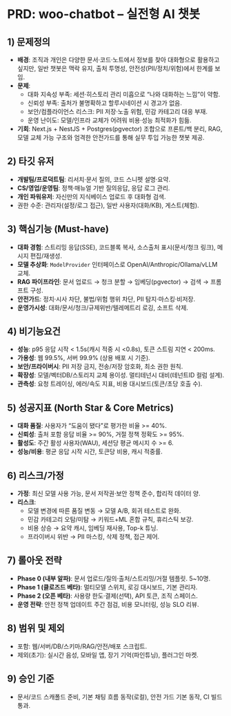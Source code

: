 # PRD: woo-chatbot – 실전형 AI 챗봇

## 1) 문제정의
- **배경**: 조직과 개인은 다양한 문서·코드·노트에서 정보를 찾아 대화형으로 활용하고 싶지만, 일반 챗봇은 맥락 유지, 출처 투명성, 안전성(PII/정치/위험)에서 한계를 보임.
- **문제**:
  - 대화 지속성 부족: 세션·히스토리 관리 미흡으로 “나와 대화하는 느낌”이 약함.
  - 신뢰성 부족: 출처가 불명확하고 할루시네이션 시 경고가 없음.
  - 보안/컴플라이언스 리스크: PII 저장·노출 위험, 민감 카테고리 대응 부재.
  - 운영 난이도: 모델/인프라 교체가 어려워 비용·성능 최적화가 힘듦.
- **기회**: Next.js + NestJS + Postgres(pgvector) 조합으로 프론트/백 분리, RAG, 모델 교체 가능 구조와 엄격한 안전가드를 통해 실무 투입 가능한 챗봇 제공.

## 2) 타깃 유저
- **개발팀/프로덕트팀**: 리서치·문서 질의, 코드 스니펫 설명·요약.
- **CS/영업/운영팀**: 정책·매뉴얼 기반 질의응답, 응답 로그 관리.
- **개인 파워유저**: 자신만의 지식베이스 업로드 후 대화형 검색.
- 권한 수준: 관리자(설정/로그 접근), 일반 사용자(대화/KB), 게스트(체험).

## 3) 핵심기능 (Must-have)
- **대화 경험**: 스트리밍 응답(SSE), 코드블록 복사, 소스출처 표시(문서/청크 링크), 메시지 편집/재생성.
- **모델 추상화**: `ModelProvider` 인터페이스로 OpenAI/Anthropic/Ollama/vLLM 교체.
- **RAG 파이프라인**: 문서 업로드 → 청크 분할 → 임베딩(pgvector) → 검색 → 프롬프트 구성.
- **안전가드**: 정치·시사 차단, 불법/위험 행위 차단, PII 탐지·마스킹·비저장.
- **운영가시성**: 대화/문서/청크/규제위반/텔레메트리 로깅, 소프트 삭제.

## 4) 비기능요건
- **성능**: p95 응답 시작 < 1.5s(캐시 적중 시 <0.8s), 토큰 스트림 지연 < 200ms.
- **가용성**: 웹 99.5%, 서버 99.9% (상용 배포 시 기준).
- **보안/프라이버시**: PII 저장 금지, 전송/저장 암호화, 최소 권한 원칙.
- **확장성**: 모델/벡터DB/스토리지 교체 용이성. 멀티테넌시 대비(테넌트ID 컬럼 설계).
- **관측성**: 요청 트레이싱, 에러/속도 지표, 비용 대시보드(토큰/초당 호출 수).

## 5) 성공지표 (North Star & Core Metrics)
- **대화 품질**: 사용자가 “도움이 됐다”로 평가한 비율 >= 40%.
- **신뢰성**: 출처 포함 응답 비율 >= 90%, 거절 정책 정확도 >= 95%.
- **활성도**: 주간 활성 사용자(WAU), 세션당 평균 메시지 수 >= 6.
- **성능/비용**: 평균 응답 시작 시간, 토큰당 비용, 캐시 적중률.

## 6) 리스크/가정
- **가정**: 최신 모델 사용 가능, 문서 저작권·보안 정책 준수, 합리적 데이터 양.
- **리스크**:
  - 모델 변경에 따른 품질 변동 → 모델 A/B, 회귀 테스트로 완화.
  - 민감 카테고리 오탐/미탐 → 키워드+ML 혼합 규칙, 휴리스틱 보강.
  - 비용 상승 → 요약 캐시, 임베딩 재사용, Top-k 튜닝.
  - 프라이버시 위반 → PII 마스킹, 삭제 정책, 접근 제어.

## 7) 롤아웃 전략
- **Phase 0 (내부 알파)**: 문서 업로드/질의·출처/스트리밍/거절 템플릿. 5~10명.
- **Phase 1 (클로즈드 베타)**: 멀티모델 스위치, 로깅 대시보드, 기본 관리자.
- **Phase 2 (오픈 베타)**: 사용량 한도·결제(선택), API 토큰, 조직 스페이스.
- **운영 전략**: 안전 정책 업데이트 주간 점검, 비용 모니터링, 성능 SLO 리뷰.

## 8) 범위 및 제외
- 포함: 웹/서버/DB/스키마/RAG/안전/배포 스크립트.
- 제외(초기): 실시간 음성, 모바일 앱, 장기 기억(파인튜닝), 플러그인 마켓.

## 9) 승인 기준
- 문서/코드 스캐폴드 준비, 기본 채팅 흐름 동작(로컬), 안전 가드 기본 동작, CI 빌드 통과.
